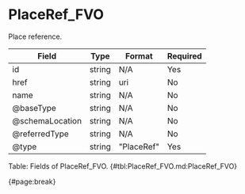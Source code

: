 <!--
    ATTENTION: This file was generated via gradle!
               Do NOT manually edit this file! Any such changes will be overwritten!
-->

# PlaceRef_FVO

Place reference.

| Field | Type | Format | Required |
| ------- | ------- | ------- | --- |
| id | string | N/A | Yes |
| href | string | uri | No |
| name | string | N/A | No |
| @baseType | string | N/A | No |
| @schemaLocation | string | N/A | No |
| @referredType | string | N/A | No |
| @type | string | "PlaceRef" | Yes |

Table: Fields of PlaceRef_FVO. {#tbl:PlaceRef_FVO.md:PlaceRef_FVO}

{#page:break}
